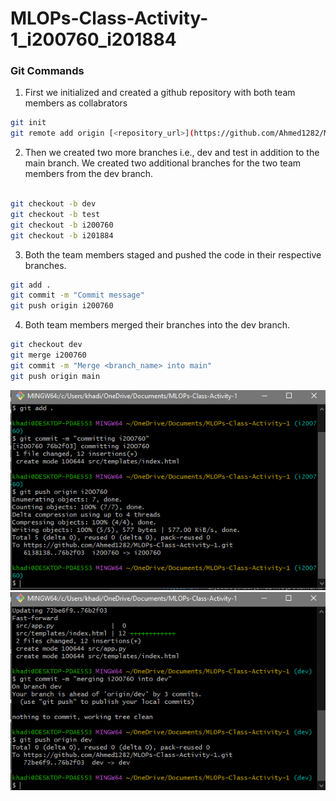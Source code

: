 # MLOPs-Class-Activity-1_i200760_i201884

### Git Commands

1. First we initialized and created a github  repository with both team members as collabrators
```bash
git init
git remote add origin [<repository_url>](https://github.com/Ahmed1282/MLOPs-Class-Activity-1.git)https://github.com/Ahmed1282/MLOPs-Class-Activity-1.git
```
2. Then we created two more branches i.e., dev and test in addition to the main branch. We created two additional branches for the two team members from the dev branch.
```bash

git checkout -b dev
git checkout -b test
git checkout -b i200760
git checkout -b i201884
```

3. Both the team members staged and pushed the code in their respective branches.
```bash
git add .
git commit -m "Commit message"
git push origin i200760
```
4. Both team members merged their branches into the dev branch.
```bash
git checkout dev
git merge i200760
git commit -m "Merge <branch_name> into main"
git push origin main
```
![Alt text](i200760.PNG)
![Alt text](merging.PNG)



